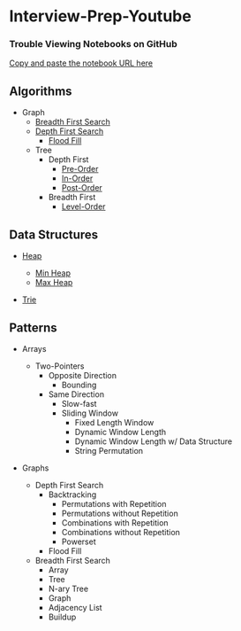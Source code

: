 # Interview-Prep-Youtube

### Trouble Viewing Notebooks on GitHub

[Copy and paste the notebook URL here](https://nbviewer.jupyter.org)

## Algorithms

* Graph
    * [Breadth First Search](https://en.wikipedia.org/wiki/Breadth-first_search)
    * [Depth First Search](https://en.wikipedia.org/wiki/Depth-first_search)
      * [Flood Fill](https://en.wikipedia.org/wiki/Flood_fill)
    * Tree
      * Depth First
        * [Pre-Order](https://en.wikipedia.org/wiki/Tree_traversal#Pre-order)
        * [In-Order](https://en.wikipedia.org/wiki/Tree_traversal#In-order)
        * [Post-Order](https://en.wikipedia.org/wiki/Tree_traversal#Post-order)
      * Breadth First
        * [Level-Order](https://en.wikipedia.org/wiki/Tree_traversal#Breadth-first_search)

## Data Structures

* [Heap](https://en.wikipedia.org/wiki/Heap_(data_structure))
    * [Min Heap](https://en.wikipedia.org/wiki/Min-max_heap)
    * [Max Heap](https://en.wikipedia.org/wiki/Min-max_heap)

* [Trie](https://en.wikipedia.org/wiki/Trie)

## Patterns

* Arrays
  * Two-Pointers
    * Opposite Direction
      * Bounding
    * Same Direction
      * Slow-fast
      * Sliding Window
        * Fixed Length Window
        * Dynamic Window Length
        * Dynamic Window Length w/ Data Structure
        * String Permutation


* Graphs
  * Depth First Search
    * Backtracking
      * Permutations with Repetition
      * Permutations without Repetition
      * Combinations with Repetition
      * Combinations without Repetition
      * Powerset
    * Flood Fill
  * Breadth First Search
    * Array
    * Tree
    * N-ary Tree
    * Graph
    * Adjacency List
    * Buildup